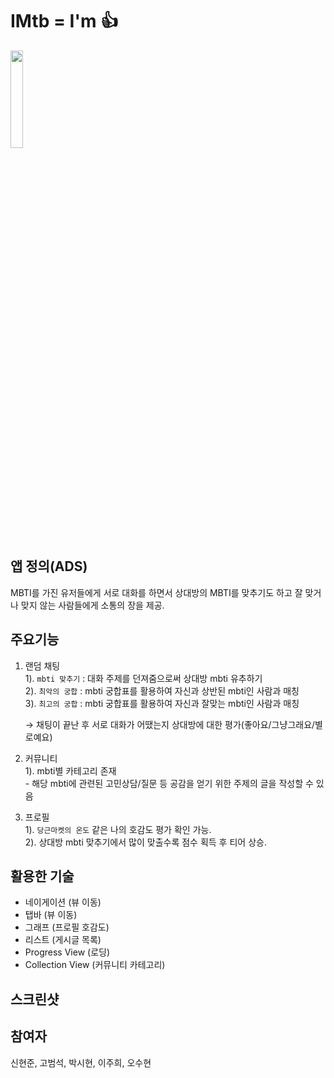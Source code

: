 # IMtb = I'm 👍
  <img src = "https://user-images.githubusercontent.com/69499549/204717921-f606e80b-0743-4bce-bcd9-2eb37db7a0e0.png" width="20%" height="20%">

## 앱 정의(ADS)
  MBTI를 가진 유저들에게 서로 대화를 하면서 상대방의 MBTI를 맞추기도 하고 잘 맞거나 맞지 않는 사람들에게 소통의 장을 제공.
  
## 주요기능
 1. 랜덤 채팅  
    1). `mbti 맞추기` : 대화 주제를 던져줌으로써 상대방 mbti 유추하기  
    2). `최악의 궁합` : mbti 궁합표를 활용하여 자신과 상반된 mbti인 사람과 매칭  
    3). `최고의 궁합` : mbti 궁합표를 활용하여 자신과 잘맞는 mbti인 사람과 매칭  
    
    → 채팅이 끝난 후 서로 대화가 어땠는지 상대방에 대한 평가(좋아요/그냥그래요/별로예요)
    
2. 커뮤니티  
    1). mbti별 카테고리 존재  
        - 해당 mbti에 관련된 고민상담/질문 등 공감을 얻기 위한 주제의 글을 작성할 수 있음  
        
3. 프로필  
    1). `당근마켓의 온도` 같은 나의 호감도 평가 확인 가능.  
    2). 상대방 mbti 맞추기에서 많이 맞출수록 점수 획득 후 티어 상승.  
  
## 활용한 기술  
 * 네이게이션 (뷰 이동)   
  * 탭바 (뷰 이동)  
  * 그래프 (프로필 호감도)  
  * 리스트 (게시글 목록)  
  * Progress View (로딩)  
  * Collection View (커뮤니티 카테고리)  

## 스크린샷

## 참여자  
신현준, 고범석, 박시현, 이주희, 오수현
